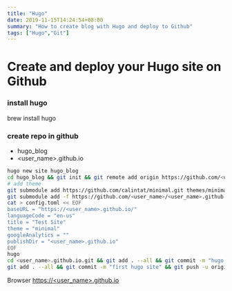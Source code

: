 ```yaml
---
title: "Hugo"
date: 2019-11-15T14:24:54+08:00
summary: "How to create blog with Hugo and deploy to Github"
tags: ["Hugo","Git"]
---
```

# Create and deploy your Hugo site on Github <!--more-->

### install hugo
brew install hugo

### create repo in github
- hugo_blog
- <user_name>.github.io

```bash
hugo new site hugo_blog
cd hugo_blog && git init && git remote add origin https://github.com/<user_name>/hugo_blog
# add theme
git submodule add https://github.com/calintat/minimal.git themes/minimal
git submodule add -f https://github.com/<user_name>/<user_name>.github.io.git
cat > config.toml << EOF
baseURL = "https://<user_name>.github.io/" 
languageCode = "en-us"  
title = "Test Site"  
theme = "minimal"  
googleAnalytics = ""  
publishDir = "<user_name>.github.io"
EOF
hugo
cd <user_name>.github.io.git && git add . --all && git commit -m "hugo static" && git push
git add . --all && git commit -m "first hugo site" && git push -u origin master
```

Browser [https://<user_name>.github.io](https://<user_name>.github.io)
